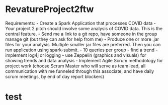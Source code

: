# RevatureProject2ftw
Requirements: - Create a Spark Application that processes COVID data - Your project 2 pitch should involve some analysis of COVID data. This is the central feature.  - Send me a link to a git repo, have someone in the group manage git (but they can ask for help from me) - Produce one or more .jar files for your analysis. Multiple smaller jar files are preferred. Then you can run application using spark-submit. - 10 queries per group - find a trend - implement log4j or logging  - use Zeppelin (graphics and visuals) for showing trends and data analysis - Implement Agile Scrum methodology for project work (choose Scrum Master who will serve as team lead, all communication with me funneled through this associate, and have daily    scrum meetings, by end of day report blockers)


# test
